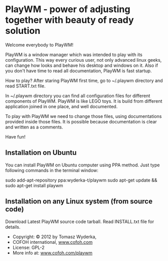 PlayWM - power of adjusting together with beauty of ready solution
==================================================================

Welcome everybody to PlayWM!

PlayWM is a window manager which was intended to play with its configuration. This way every curious user, not only advanced linux geeks, can change how looks and behave his desktop and windows on it. Also if you don't have time to read all documentation, PlayWM is fast startup.

How to play? After staring PlayWM first time, go to ~/.playwm directory and read START.txt file.

In ~/.playwm directory you can find all configuration files for different components of PlayWM. PlayWM is like LEGO toys. It is build from different application joined in one place, and well documented.

To play with PlayWM we need to change those files, using documentations provided inside those files. It is possible because documentation is clear and written as a comments.

Have fun!

Installation on Ubuntu
----------------------

You can install PlayWM on Ubuntu computer using PPA method. Just type following commands in the terminal window:

sudo add-apt-repository ppa:wyderka-t/playwm
sudo apt-get update && sudo apt-get install playwm

Installation on any Linux system (from source code)
---------------------------------------------------

Download Latest PlayWM source code tarball. Read INSTALL.txt file for details.



* Copyright: © 2012 by Tomasz Wyderka, 
* COFOH international, www.cofoh.com
* License: GPL-2
* More info at:  www.cofoh.com/playwm
